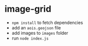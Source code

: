 # image-grid

- `npm install` to fetch dependencies
- add an `aois.geojson` file 
- add images to `images` folder
- run `node index.js`